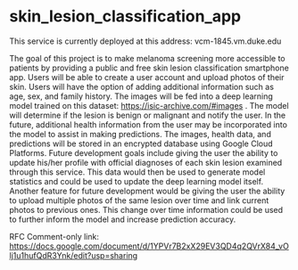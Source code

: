 # skin_lesion_classification_app

This service is currently deployed at this address: vcm-1845.vm.duke.edu

The goal of this project is to make melanoma screening more accessible to patients by providing a public and free skin lesion classification smartphone app. Users will be able to create a user account and upload photos of their skin. Users will have the option of adding additional information such as age, sex, and family history. The images will be fed into a deep learning model trained on this dataset: https://isic-archive.com/#images . The model will determine if the lesion is benign or malignant and notify the user. In the future, additional health information from the user may be incorporated into the model to assist in making predictions. The images, health data, and predictions will be stored in an encrypted database using Google Cloud Platforms. Future development goals include giving the user the ability to update his/her profile with official diagnoses of each skin lesion examined through this service. This data would then be used to generate model statistics and could be used to update the deep learning model itself. Another feature for future development would be giving the user the ability to upload multiple photos of the same lesion over time and link current photos to previous ones. This change over time information could be used to further inform the model and increase prediction accuracy.

RFC Comment-only link: https://docs.google.com/document/d/1YPVr7B2xX29EV3QD4q2QVrX84_vOlj1u1hufQdR3Ynk/edit?usp=sharing

